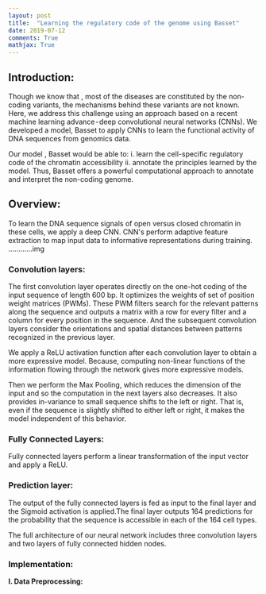 ```yaml
---
layout: post
title:  "Learning the regulatory code of the genome using Basset"
date: 2019-07-12
comments: True
mathjax: True
---
```

<p>
<h2><b>Introduction:</b></h2>
</p>
<p>
Though we know that , most of the diseases are constituted by the non-coding variants, the mechanisms behind these variants are not known. Here, we address this challenge using an approach based on a recent machine learning advance - deep convolutional neural networks (CNNs). We developed a model, Basset to apply CNNs to learn the functional activity of DNA sequences from genomics data.
</p>
<p>
Our model , Basset would be able to:
i. learn the cell-specific regulatory code of the chromatin accessibility
ii. annotate the principles learned by the model.
Thus, Basset offers a powerful computational approach to annotate and interpret the non-coding genome.
</p>
<p>
<h2><b> Overview: </b></h2>
</p>
To learn the DNA sequence signals of open versus closed chromatin in these cells, we apply a deep CNN. CNN's perform adaptive feature extraction to map input data to informative representations during training.
............img
<p>
<h3><b>Convolution layers:</b></h3> The first convolution layer operates directly on the one-hot coding of the input sequence of length 600 bp. It optimizes the weights of set of position weight matrices (PWMs). These PWM filters search for the relevant patterns along the sequence and outputs a matrix with a row for every filter and a column for every position in the sequence. And the subsequent convolution layers consider the orientations and spatial distances between patterns recognized in the previous layer.
</p><p>
We apply a ReLU activation function after each convolution layer to obtain a more expressive model. Because, computing non-linear functions of the information flowing through the network gives more expressive models.
</p><p>
Then we perform the Max Pooling, which reduces the dimension of the input and so the computation in the next layers also decreases. It also provides in-variance to small sequence shifts to the left or right. That is, even if the sequence is slightly shifted to either left or right, it makes the model independent of this behavior.
</p>
<p>
<h3><b>Fully Connected Layers:</b></h3> Fully connected layers perform a linear transformation of the input vector and apply a ReLU.
</p><p>
<h3><b>Prediction layer:</b></h3> The output of the fully connected layers is fed as input to the final layer and the Sigmoid activation is applied.The final layer outputs 164 predictions for the probability that the sequence is accessible in each of the 164 cell types.
</p><p>
The full architecture of our neural network includes three convolution layers and two layers of fully connected hidden nodes.
</p><p>
<h3><b>Implementation:</b></h3>
</h4><b>I. Data Preprocessing:</b></h4>
